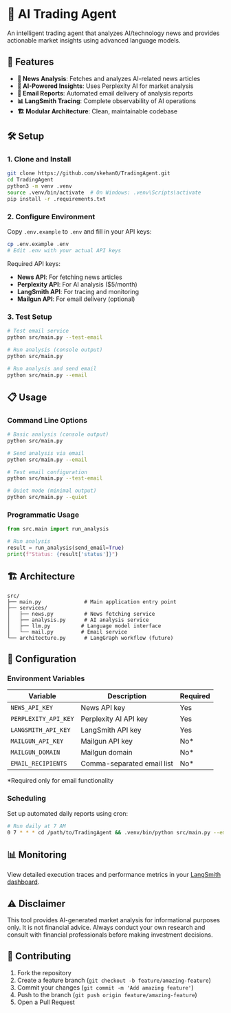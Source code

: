 # 🤖 AI Trading Agent

An intelligent trading agent that analyzes AI/technology news and provides actionable market insights using advanced language models.

## 🚀 Features

- **📰 News Analysis**: Fetches and analyzes AI-related news articles
- **🧠 AI-Powered Insights**: Uses Perplexity AI for market analysis
- **📧 Email Reports**: Automated email delivery of analysis reports
- **📊 LangSmith Tracing**: Complete observability of AI operations
- **🏗️ Modular Architecture**: Clean, maintainable codebase

## 🛠️ Setup

### 1. Clone and Install

```bash
git clone https://github.com/skehan0/TradingAgent.git
cd TradingAgent
python3 -m venv .venv
source .venv/bin/activate  # On Windows: .venv\Scripts\activate
pip install -r .requirements.txt
```

### 2. Configure Environment

Copy `.env.example` to `.env` and fill in your API keys:

```bash
cp .env.example .env
# Edit .env with your actual API keys
```

Required API keys:
- **News API**: For fetching news articles
- **Perplexity API**: For AI analysis ($5/month)
- **LangSmith API**: For tracing and monitoring
- **Mailgun API**: For email delivery (optional)

### 3. Test Setup

```bash
# Test email service
python src/main.py --test-email

# Run analysis (console output)
python src/main.py

# Run analysis and send email
python src/main.py --email
```

## 📋 Usage

### Command Line Options

```bash
# Basic analysis (console output)
python src/main.py

# Send analysis via email
python src/main.py --email

# Test email configuration
python src/main.py --test-email

# Quiet mode (minimal output)
python src/main.py --quiet
```

### Programmatic Usage

```python
from src.main import run_analysis

# Run analysis
result = run_analysis(send_email=True)
print(f"Status: {result['status']}")
```

## 🏗️ Architecture

```
src/
├── main.py              # Main application entry point
├── services/
│   ├── news.py          # News fetching service
│   ├── analysis.py      # AI analysis service
│   ├── llm.py          # Language model interface
│   └── mail.py         # Email service
└── architecture.py      # LangGraph workflow (future)
```

## 🔧 Configuration

### Environment Variables

| Variable | Description | Required |
|----------|-------------|----------|
| `NEWS_API_KEY` | News API key | Yes |
| `PERPLEXITY_API_KEY` | Perplexity AI API key | Yes |
| `LANGSMITH_API_KEY` | LangSmith API key | Yes |
| `MAILGUN_API_KEY` | Mailgun API key | No* |
| `MAILGUN_DOMAIN` | Mailgun domain | No* |
| `EMAIL_RECIPIENTS` | Comma-separated email list | No* |

*Required only for email functionality

### Scheduling

Set up automated daily reports using cron:

```bash
# Run daily at 7 AM
0 7 * * * cd /path/to/TradingAgent && .venv/bin/python src/main.py --email --quiet
```

## 📊 Monitoring

View detailed execution traces and performance metrics in your [LangSmith dashboard](https://smith.langchain.com/).

## ⚠️ Disclaimer

This tool provides AI-generated market analysis for informational purposes only. It is not financial advice. Always conduct your own research and consult with financial professionals before making investment decisions.

## 🤝 Contributing

1. Fork the repository
2. Create a feature branch (`git checkout -b feature/amazing-feature`)
3. Commit your changes (`git commit -m 'Add amazing feature'`)
4. Push to the branch (`git push origin feature/amazing-feature`)
5. Open a Pull Request